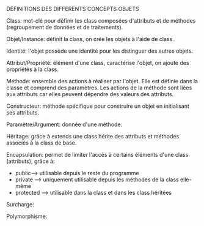 DEFINITIONS DES DIFFERENTS CONCEPTS OBJETS


Class: mot-clé pour définir les class composées d'attributs et de méthodes (regroupement de données et de traitements).

Objet/Instance: définit la class, on crée les objets à l'aide de class.

Identité: l'objet possède une identité pour les distinguer des autres objets.

Attribut/Propriété: élément d'une class, caractérise l'objet, on ajoute des propriétés à la class.

Méthode: ensemble des actions à réaliser par l'objet. Elle est définie dans la classe et comprend des paramètres. 
Les actions de la méthode sont liées aux attributs car elles peuvent dépendre des valeurs des attributs.

Constructeur: méthode spécifique pour construire un objet en initialisant ses attributs.

Paramètre/Argument: donnée d'une méthode.

Héritage: grâce à extends une class hérite des attributs et méthodes associés à la class de base.

Encapsulation: permet de limiter l'accès à certains éléments d'une class (attributs), grâce à:
- public--> utilisable depuis le reste du programme 
- private --> uniquement utilisable depuis les méthodes de la class elle-même
- protected --> utilisable dans la class et dans les class héritées

Surcharge:

Polymorphisme:

